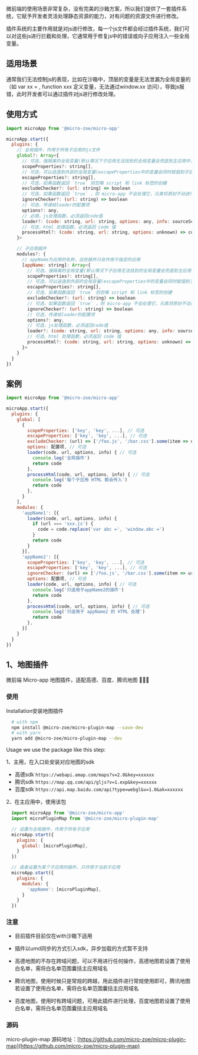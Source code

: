 微前端的使用场景非常复杂，没有完美的沙箱方案，所以我们提供了一套插件系统，它赋予开发者灵活处理静态资源的能力，对有问题的资源文件进行修改。

插件系统的主要作用就是对js进行修改，每一个js文件都会经过插件系统，我们可以对这些js进行拦截和处理，它通常用于修复js中的错误或向子应用注入一些全局变量。

## 适用场景
通常我们无法控制js的表现，比如在沙箱中，顶层的变量是无法泄漏为全局变量的（如 var xx = , function xxx 定义变量，无法通过window.xx 访问），导致js报错，此时开发者可以通过插件对js进行修改处理。

## 使用方式
```js
import microApp from '@micro-zoe/micro-app'

microApp.start({
  plugins: {
    // 全局插件，作用于所有子应用的js文件
    global?: Array<{
      // 可选，强隔离的全局变量(默认情况下子应用无法找到的全局变量会兜底到主应用中，scopeProperties可以禁止这种情况)
      scopeProperties?: string[],
      // 可选，可以逃逸到外部的全局变量(escapeProperties中的变量会同时赋值到子应用和外部真实的window上)
      escapeProperties?: string[],
      // 可选，如果函数返回 `true` 则忽略 script 和 link 标签的创建
      excludeChecker?: (url: string) => boolean
      // 可选，如果函数返回 `true` ，则 micro-app 不会处理它，元素将原封不动进行渲染
      ignoreChecker?: (url: string) => boolean
      // 可选，传递给loader的配置项
      options?: any,
      // 必填，js处理函数，必须返回code值
      loader?: (code: string, url: string, options: any, info: sourceScriptInfo) => code,
      // 可选，html 处理函数，必须返回 code 值
      processHtml?: (code: string, url: string, options: unknown) => code
    }>

    // 子应用插件
    modules?: {
      // appName为应用的名称，这些插件只会作用于指定的应用
      [appName: string]: Array<{
        // 可选，强隔离的全局变量(默认情况下子应用无法找到的全局变量会兜底到主应用中，scopeProperties可以禁止这种情况)
        scopeProperties?: string[],
        // 可选，可以逃逸到外部的全局变量(escapeProperties中的变量会同时赋值到子应用和外部真实的window上)
        escapeProperties?: string[],
        // 可选，如果函数返回 `true` 则忽略 script 和 link 标签的创建
        excludeChecker?: (url: string) => boolean
        // 可选，如果函数返回 `true` ，则 micro-app 不会处理它，元素将原封不动进行渲染
        ignoreChecker?: (url: string) => boolean
        // 可选，传递给loader的配置项
        options?: any,
        // 可选，js处理函数，必须返回code值
        loader?: (code: string, url: string, options: any, info: sourceScriptInfo) => code,
        // 可选，html 处理函数，必须返回 code 值
        processHtml?: (code: string, url: string, options: unknown) => code
      }>
    }
  }
})
```

## 案例
```js
import microApp from '@micro-zoe/micro-app'

microApp.start({
  plugins: {
    global: [
      {
        scopeProperties: ['key', 'key', ...], // 可选
        escapeProperties: ['key', 'key', ...], // 可选
        excludeChecker: (url) => ['/foo.js', '/bar.css'].some(item => url.includes(item)), // 可选
        options: 配置项, // 可选
        loader(code, url, options, info) { // 可选
          console.log('全局插件')
          return code
        },
        processHtml(code, url, options, info) { // 可选
          console.log('每个子应用 HTML 都会传入')
          return code
        },
      }
    ],
    modules: {
      'appName1': [{
        loader(code, url, options, info) {
          if (url === 'xxx.js') {
            code = code.replace('var abc =', 'window.abc =')
          }
          return code
        }
      }],
      'appName2': [{
        scopeProperties: ['key', 'key', ...], // 可选
        escapeProperties: ['key', 'key', ...], // 可选
        ignoreChecker: (url) => ['/foo.js', '/bar.css'].some(item => url.includes(item)), // 可选
        options: 配置项, // 可选
        loader(code, url, options, info) { // 可选
          console.log('只适用于appName2的插件')
          return code
        },
        processHtml(code, url, options, info) { // 可选
          console.log('只适用于 appName2 的 HTML 处理')
          return code
        },
      }]
    }
  }
})
```

## 1、地图插件
微前端 Micro-app 地图插件，适配高德、百度、腾讯地图 🎉🎉🎉

### 使用

Installation安装地图插件

```bash
  # with npm
  npm install @micro-zoe/micro-plugin-map --save-dev
  # with yarn
  yarn add @micro-zoe/micro-plugin-map --dev
```

Usage
we use the package like this step:

1、主用，在入口处安装对应地图的sdk

- 高德sdk `https://webapi.amap.com/maps?v=2.0&key=xxxxxx`
- 腾讯sdk `https://map.qq.com/api/gljs?v=1.exp&key=xxxxxx`
- 百度sdk `https://api.map.baidu.com/api?type=webgl&v=1.0&ak=xxxxxx`

2、在主应用中，使用该包

```js
  import microApp from '@micro-zoe/micro-app'
  import microPluginMap from '@micro-zoe/micro-plugin-map'

  // 设置为全局插件，作用于所有子应用
  microApp.start({
    plugins: {
      global: [microPluginMap],
    }
  })

  // 或者设置为某个子应用的插件，只作用于当前子应用
  microApp.start({
    plugins: {
      modules: {
        'appName': [microPluginMap],
      }
    }
  })
```

### 注意

- 目前插件目前仅在with沙箱下适用

- 插件以umd同步的方式引入sdk，异步加载的方式暂不支持

- 高德地图的不存在跨域问题，可以不用进行任何操作，高德地图若设置了使用白名单，需将白名单范围囊括主应用域名

- 腾讯地图，使用时候只是常规的跨越，用此插件进行常规使用即可，腾讯地图若设置了使用白名单，需将白名单范围囊括主应用域名

- 百度地图，使用时有跨域问题，可用此插件进行处理，百度地图若设置了使用白名单，需将白名单范围囊括主应用域名

### 源码
micro-plugin-map 源码地址：[https://github.com/micro-zoe/micro-plugin-map](https://github.com/micro-zoe/micro-plugin-map)
